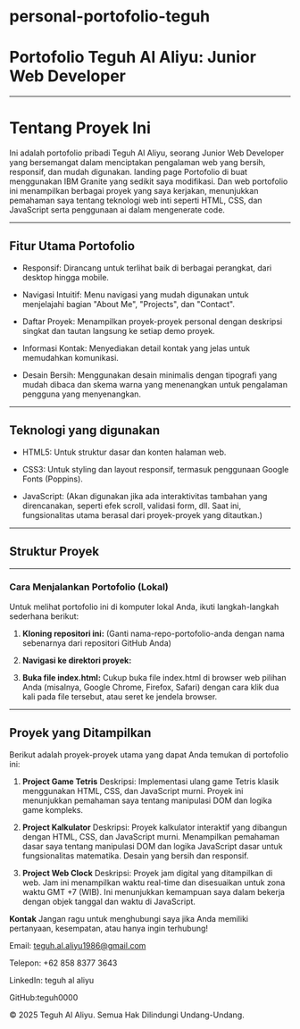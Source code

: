 # personal-portofolio-teguh
# Portofolio Teguh Al Aliyu: Junior Web Developer

---

# Tentang Proyek Ini
Ini adalah portofolio pribadi Teguh Al Aliyu, seorang Junior Web Developer yang bersemangat dalam menciptakan pengalaman web yang bersih, responsif, dan mudah digunakan. landing page Portofolio di buat menggunakan IBM Granite yang sedikit saya modifikasi. Dan web portofolio ini menampilkan berbagai proyek yang saya kerjakan, menunjukkan pemahaman saya tentang teknologi web inti seperti HTML, CSS, dan JavaScript serta penggunaan ai dalam mengenerate code.



---

## Fitur Utama Portofolio

- Responsif: Dirancang untuk terlihat baik di berbagai perangkat, dari desktop hingga mobile.

- Navigasi Intuitif: Menu navigasi yang mudah digunakan untuk menjelajahi bagian "About Me", "Projects", dan "Contact".

- Daftar Proyek: Menampilkan proyek-proyek personal dengan deskripsi singkat dan tautan langsung ke setiap demo proyek.

- Informasi Kontak: Menyediakan detail kontak yang jelas untuk memudahkan komunikasi.

- Desain Bersih: Menggunakan desain minimalis dengan tipografi yang mudah dibaca dan skema warna yang menenangkan untuk pengalaman pengguna yang menyenangkan.

---

## Teknologi yang digunakan 

- HTML5: Untuk struktur dasar dan konten halaman web.

- CSS3: Untuk styling dan layout responsif, termasuk penggunaan Google Fonts (Poppins).

- JavaScript: (Akan digunakan jika ada interaktivitas tambahan yang direncanakan, seperti efek scroll, validasi form, dll. Saat ini, fungsionalitas utama berasal dari proyek-proyek yang ditautkan.)
---
## Struktur Proyek
---

### Cara Menjalankan Portofolio (Lokal)
Untuk melihat portofolio ini di komputer lokal Anda, ikuti langkah-langkah sederhana berikut:
1.  **Kloning repositori ini:**
    (Ganti nama-repo-portofolio-anda dengan nama sebenarnya dari repositori GitHub Anda)

2.  **Navigasi ke direktori proyek:**
3.  **Buka file index.html:**
Cukup buka file index.html di browser web pilihan Anda (misalnya, Google Chrome, Firefox, Safari) dengan cara klik dua kali pada file tersebut, atau seret ke jendela browser.

---
## Proyek yang Ditampilkan
Berikut adalah proyek-proyek utama yang dapat Anda temukan di portofolio ini:

1. **Project Game Tetris**
Deskripsi: Implementasi ulang game Tetris klasik menggunakan HTML, CSS, dan JavaScript murni. Proyek ini menunjukkan pemahaman saya tentang manipulasi DOM dan logika game kompleks.



2. **Project Kalkulator**
Deskripsi: Proyek kalkulator interaktif yang dibangun dengan HTML, CSS, dan JavaScript murni. Menampilkan pemahaman dasar saya tentang manipulasi DOM dan logika JavaScript dasar untuk fungsionalitas matematika. Desain yang bersih dan responsif.



3. **Project Web Clock**
Deskripsi: Proyek jam digital yang ditampilkan di web. Jam ini menampilkan waktu real-time dan disesuaikan untuk zona waktu GMT +7 (WIB). Ini menunjukkan kemampuan saya dalam bekerja dengan objek tanggal dan waktu di JavaScript.


**Kontak**
Jangan ragu untuk menghubungi saya jika Anda memiliki pertanyaan, kesempatan, atau hanya ingin terhubung!

Email: teguh.al.aliyu1986@gmail.com

Telepon: +62 858 8377 3643

LinkedIn: teguh al aliyu

GitHub:teguh0000 

© 2025 Teguh Al Aliyu. Semua Hak Dilindungi Undang-Undang.
